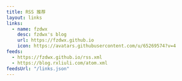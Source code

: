 ```yaml
---
title: RSS 推荐
layout: links
links:
  - name: fzdwx
    desc: fzdwx's blog
    url: https://fzdwx.github.io
    icon: https://avatars.githubusercontent.com/u/65269574?v=4
feeds:
  - https://fzdwx.github.io/rss.xml
  - https://blog.rxliuli.com/atom.xml
feedsUrl: "/links.json"
---
```

